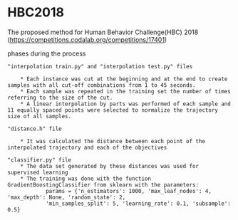 # HBC2018

The proposed method for Human Behavior Challenge(HBC) 2018 (https://competitions.codalab.org/competitions/17401)

phases during the process

	"interpolation train.py" and "interpolation test.py" files

		* Each instance was cut at the beginning and at the end to create samples with all cut-off combinations from 1 to 45 seconds.
		* Each sample was repeated in the training set the number of times referring to the size of the cut.
		* A linear interpolation by parts was performed of each sample and 11 equally spaced points were selected to normalize the trajectory size of all samples.
	
	"distance.h" file

		* It was calculated the distance between each point of the interpolated trajectory and each of the objectives
	
	"classifier.py" file
		* The data set generated by these distances was used for supervised learning
		* The training was done with the function GradientBoostingClassifier from sklearn with the parameters:
				params = {'n_estimators': 1000, 'max_leaf_nodes': 4, 'max_depth': None, 'random_state': 2,
				'min_samples_split': 5, 'learning_rate': 0.1, 'subsample': 0.5}
	

